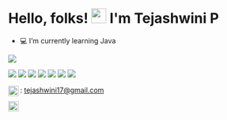# Hello, folks! <img src="https://raw.githubusercontent.com/MartinHeinz/MartinHeinz/master/wave.gif" width="30px"> I'm Tejashwini P

- 💻 I’m currently learning Java

 <a href="https://github.com/tejashwini17"><img align="center" src="https://github-readme-stats.vercel.app/api/top-langs/?username=tejashwini17&layout=compact&theme=buefy&hide_border=true" /></a> 

![](https://img.shields.io/badge/0S-WINDOWS|LINUX-informational?style=flat&logo=<LOGO_NAME>&logoColor=white&color=2bbc8a) ![](https://img.shields.io/badge/Editor-IntelliJ_IDEA-informational?style=flat&logo=<LOGO_NAME>&logoColor=white&color=2bbc8a) ![](https://img.shields.io/badge/Code-Kotlin-informational?style=flat&logo=<LOGO_NAME>&logoColor=white&color=2bbc8a) ![](https://img.shields.io/badge/Code-Python-informational?style=flat&logo=<LOGO_NAME>&logoColor=white&color=2bbc8a) ![](https://img.shields.io/badge/Code-Java-informational?style=flat&logo=<LOGO_NAME>&logoColor=white&color=2bbc8a) ![](https://img.shields.io/badge/Android-Kotlin-informational?style=flat&logo=<LOGO_NAME>&logoColor=white&color=2bbc8a) ![](https://img.shields.io/badge/Web-HTML_CSS-informational?style=flat&logo=<LOGO_NAME>&logoColor=white&color=2bbc8a)

<img align="left" alt="tejashwini | Gmail" width="21px" src="https://cdn-icons-png.flaticon.com/512/281/281769.png" /> : tejashwini17@gmail.com

<a href="https://twitter.com/Tejas_hwini">
  <img align="left" alt="Tejashwini P | Twitter" width="21px" src="https://raw.githubusercontent.com/anuraghazra/anuraghazra/master/assets/twitter.svg" />
</a>
